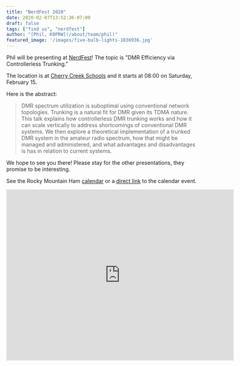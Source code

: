 ```yaml
---
title: "NerdFest 2020"
date: 2020-02-07T13:52:36-07:00
draft: false
tags: ["find us", "nerdfest"]
author: "[Phil, K0PRW](/about/team/phil)"
featured_image: '/images/five-bulb-lights-1036936.jpg'
---
```


Phil will be presenting at [NerdFest](https://indico.rmham.org/event/1/)! The topic is "DMR Efficiency via Controllerless Trunking."

The location is at [Cherry Creek Schools](https://goo.gl/maps/AZ93VQZH7M38KYqR9) and it starts at 08:00 on Saturday, February 15.

<!--more-->

Here is the abstract:

> DMR spectrum utilization is suboptimal using conventional network  topologies. Trunking is a natural fit for DMR given its TDMA nature.  This talk explains how controllerless DMR trunking works and how it can  scale vertically to address shortcomings of conventional DMR systems. We then explore a theoretical implementation of a trunked DMR system in  the amateur radio spectrum, how that might be managed and administered,  and what advantages and disadvantages is has in relation to current  systems.

We hope to see you there! Please stay for the other presentations, they promise to be interesting.

See the Rocky Mountain Ham [calendar](https://www.rmham.org/wordpress/calendar/) or a [direct link](https://www.google.com/calendar/event?eid=MzR2MWozMnVtZTZ1aTg4YXJsZWVrNnZ2ZTQgcm9ja3ltb3VudGFpbmhhbUBt&ctz=America/Denver) to the calendar event.

<iframe src="https://www.google.com/maps/embed?pb=!1m18!1m12!1m3!1d3072.8305198855082!2d-104.88655568424652!3d39.63101971097077!2m3!1f0!2f0!3f0!3m2!1i1024!2i768!4f13.1!3m3!1m2!1s0x876c864d64aa7ae3%3A0xaac9cac855d00477!2s4700%20S%20Yosemite%20St%2C%20Greenwood%20Village%2C%20CO%2080111!5e0!3m2!1sen!2sus!4v1581109472339!5m2!1sen!2sus" width="600" height="450" frameborder="0" style="border:0;" allowfullscreen=""></iframe>

